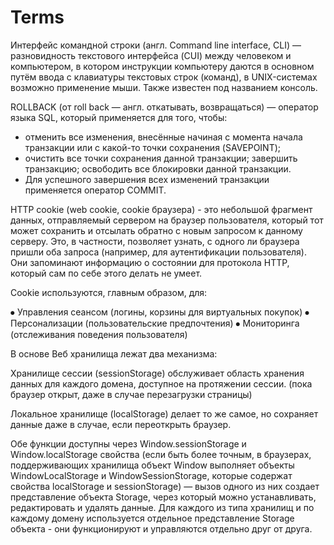 # Terms

Интерфейс командной строки (англ. Command line interface, CLI) — разновидность текстового интерфейса (CUI) между человеком и компьютером, в котором инструкции компьютеру даются в основном путём ввода с клавиатуры текстовых строк (команд), в UNIX-системах возможно применение мыши. Также известен под названием консоль.

ROLLBACK (от roll back — англ. откатывать, возвращаться) — оператор языка SQL, который применяется для того, чтобы:

 - отменить все изменения, внесённые начиная с момента начала транзакции
   или с какой-то точки сохранения (SAVEPOINT);
 - очистить все точки сохранения данной транзакции; завершить
   транзакцию; освободить все блокировки данной транзакции.
 - Для успешного завершения всех изменений транзакции применяется
   оператор COMMIT.

HTTP cookie (web cookie, cookie браузера) - это небольшой фрагмент данных, отправляемый сервером на браузер пользователя, который тот может сохранить и отсылать обратно с новым запросом к данному серверу. Это, в частности, позволяет узнать, с одного ли браузера пришли оба запроса (например, для аутентификации пользователя). Они запоминают информацию о состоянии для протокола HTTP, который сам по себе этого делать не умеет.

Cookie используются, главным образом, для:

⦁    Управления сеансом (логины, корзины для виртуальных покупок)
⦁    Персонализации (пользовательские предпочтения)
⦁    Мониторинга (отслеживания поведения пользователя)


В основе Веб хранилища лежат два механизма: 

Хранилище сессии (sessionStorage) обслуживает область хранения данных для каждого домена, доступное на протяжении сессии. (пока браузер открыт, даже в случае перезагрузки страницы)

Локальное хранилище (localStorage) делает то же самое, но сохраняет данные даже в случае, если переоткрыть браузер. 

Обе функции доступны через  Window.sessionStorage и Window.localStorage свойства (если быть более точным, в браузерах, поддерживающих хранилища объект Window  выполняет объекты WindowLocalStorage и WindowSessionStorage, которые содержат свойства localStorage и sessionStorage) — вызов одного из них создает представление объекта Storage, через который можно устанавливать, редактировать и удалять данные. Для каждого из типа хранилищ и по каждому домену используется отдельное представление Storage объекта  - они функционируют и управляются отдельно друг от друга. 

